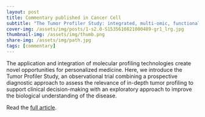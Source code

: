 ```yaml
---
layout: post
title: Commentary published in Cancer Cell
subtitle: "The Tumor Profiler Study: integrated, multi-omic, functional tumor profiling for clinical decision support"
cover-img: /assets/img/posts/1-s2.0-S1535610821000489-gr1_lrg.jpg
thumbnail-img: /assets/img/thumb.png
share-img: /assets/img/path.jpg
tags: [commentary]
---
```


The application and integration of molecular profiling technologies create novel opportunities for personalized medicine. Here, we introduce the Tumor Profiler Study, an observational trial combining a prospective diagnostic approach to assess the relevance of in-depth tumor profiling to support clinical decision-making with an exploratory approach to improve the biological understanding of the disease.



Read the [full article](https://doi.org/10.1016/j.ccell.2021.01.004).
